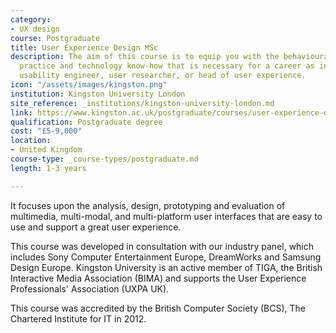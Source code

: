 ```yaml
---
category:
- UX design
course: Postgraduate
title: User Experience Design MSc
description: The aim of this course is to equip you with the behavioural theory, design
  practice and technology know-how that is necessary for a career as interaction designer,
  usability engineer, user researcher, or head of user experience.
icon: "/assets/images/kingston.png"
institution: Kingston University London
site_reference: _institutions/kingston-university-london.md
link: https://www.kingston.ac.uk/postgraduate/courses/user-experience-design-msc/
qualification: Postgraduate degree
cost: "£5-9,000"
location:
- United Kingdom
course-type: _course-types/postgraduate.md
length: 1-3 years

---
```

It focuses upon the analysis, design, prototyping and evaluation of multimedia, multi-modal, and multi-platform user interfaces that are easy to use and support a great user experience.

This course was developed in consultation with our industry panel, which includes Sony Computer Entertainment Europe, DreamWorks and Samsung Design Europe. Kingston University is an active member of TIGA, the British Interactive Media Association (BIMA) and supports the User Experience Professionals' Association (UXPA UK).

This course was accredited by the British Computer Society (BCS), The Chartered Institute for IT in 2012.
